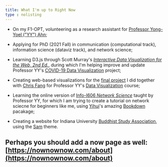 ```yaml
---
title: What I'm up to Right Now
type : nolisting
---
```

- On my F1-OPT, volunteering as a research assistant for [Professor Yong-Yoel ("YY") Ahn](https://yongyeol.com/);

- Applying for PhD (2021 Fall) in communication (computational track), information science (dataviz track), and network science;

- Learning D3.js through Scott Murray's [*Interactive Data Visualization for the Web, 2nd Ed.*](https://alignedleft.com/work/d3-book-2e), during which I'm helping improve and update Professor YY's [COVID-19 Data Visualization](https://github.com/covid19-data/covid19-data) project;

- Creating web-based visualizations for the [final project](/files/dviz_olympics.pdf/) I did together with [Chris Fang](https://www.linkedin.com/in/chriszihuifang) for Professor YY's [Data Visualization](http://yyahn.com/dviz-course/) course;

- Learning the online version of [Info-I606 *Network Science*](http://yongyeol.com/teaching/2020SP_netsci_syllabus.pdf) taught by Professor YY, for which I am trying to create a tutorial on network sciecne for beginners like me, using [Yihui](https://yihui.org/)'s amazing [Bookdown](https://bookdown.org/yihui/bookdown/) pacakage;

- Creating a website for Indiana University [Buddhist Study Association](https://www.facebook.com/buddhism.iu/), using the [Sam](https://themes.gohugo.io/hugo-theme-sam/) theme.

## Perhaps you should add a now page as well: [https://nownownow.com/about](https://nownownow.com/about)





